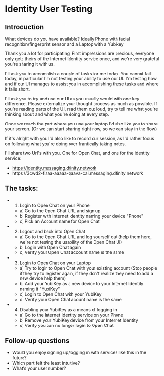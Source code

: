 # Identity User Testing

## Introduction

What devices do you have available? Ideally Phone with facial recognition/fingerprint sensor and a Laptop with a Yubikey

Thank you a lot for participating.
First impressions are precious, everyone only gets theirs of the Internet Identity service once, and we're very grateful you're sharing it with us.

I'll ask you to accomplish a couple of tasks for me today.
You cannot fail today, in particular I'm not testing your ability to use our UI.
I'm testing how and if our UI manages to assist you in accomplishing these tasks and where it falls short.

I'll ask you to try and use our UI as you usually would with one key difference.
Please externalize your thought process as much as possible.
If you're reading parts of the UI, read them out loud, try to tell me what you're thinking about and what you're doing at every step.

Once we reach the part where you use your laptop I'd also like you to share your screen.
(Or we can start sharing right now, so we can stay in the flow)

If it's alright with you I'd also like to record our session, as I'd rather focus on following what you're doing over frantically taking notes.

I'll share two Url's with you. One for Open Chat, and one for the identity service:

- https://identity.messaging.dfinity.network
- https://3cwd2-fiaaa-aaaaa-qaava-cai.messaging.dfinity.network

## The tasks:
- 1. Login to Open Chat on your Phone
  - a) Go to the Open Chat URL and sign up
  - b) Register with Internet Identity naming your device "Phone"
  - c) Pick an Account name for Open Chat
- 2. Logout and back into Open Chat
  - a) Go to the Open Chat URL and log yourself out (help them here,
    we're not testing the usability of the Open Chat UI)
  - b) Login with Open Chat again
  - c) Verify your Open Chat account name is the same
- 3. Login to Open Chat on your Laptop
  - a) Try to login to Open Chat with your existing account (Stop
    people if they try to register again, if they don't realize they
    need to add a new device help them)
  - b) Add your YubiKey as a new device to your Internet Identity naming it "YubiKey"
  - c) Login to Open Chat with your YubiKey
  - d) Verify your Open Chat acount name is the same
- 4. Disabling your YubiKey as a means of logging in
  - a) Go to the Internet Identity service on your Phone
  - b) Remove your YubiKey device from your Internet Identity
  - c) Verify you can no longer login to Open Chat

## Follow-up questions
  - Would you enjoy signing up/logging in with services like this in the future?
  - Which part felt the least intuitive?
  - What's your user number?

